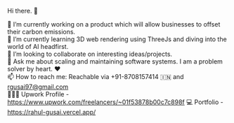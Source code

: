 Hi there. 👋
 
 🔭 I’m currently working on a product which will allow businesses to offset their carbon emissions.  
 🌱 I’m currently learning 3D web rendering using ThreeJs and diving into the world of AI headfirst.  
 👯 I’m looking to collaborate on interesting ideas/projects.      
 💬 Ask me about scaling and maintaining software systems. I am a problem solver by heart. ❤️  
 📫 How to reach me:  Reachable via +91-8708157414 🇮🇳 and rgusai97@gmail.com    
 👨🏽‍💻 Upwork Profile - https://www.upwork.com/freelancers/~01f53878b00c7c898f 
 💻 Portfolio - https://rahul-gusai.vercel.app/ 

